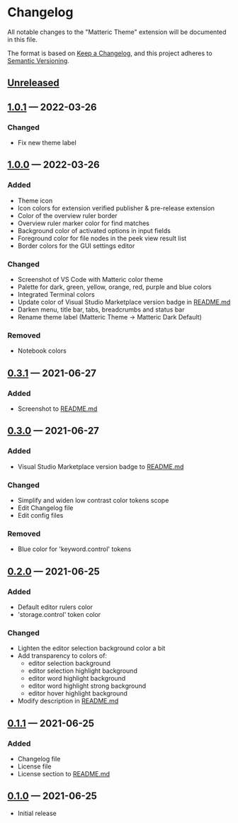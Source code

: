 # Changelog

All notable changes to the "Matteric Theme" extension will be documented in this file.

The format is based on [Keep a Changelog](https://keepachangelog.com/en/1.0.0/),
and this project adheres to [Semantic Versioning](https://semver.org/spec/v2.0.0.html).

## [Unreleased](https://github.com/philosatom/vscode-theme-matteric/compare/v1.0.1...HEAD)

## [1.0.1](https://github.com/philosatom/vscode-theme-matteric/compare/v1.0.0...v1.0.1) — 2022-03-26

### Changed
* Fix new theme label

## [1.0.0](https://github.com/philosatom/vscode-theme-matteric/compare/v0.3.1...v1.0.0) — 2022-03-26

### Added
* Theme icon
* Icon colors for extension verified publisher & pre-release extension
* Color of the overview ruler border
* Overview ruler marker color for find matches
* Background color of activated options in input fields
* Foreground color for file nodes in the peek view result list
* Border colors for the GUI settings editor

### Changed
* Screenshot of VS Code with Matteric color theme
* Palette for dark, green, yellow, orange, red, purple and blue colors
* Integrated Terminal colors
* Update color of Visual Studio Marketplace version badge in [README.md](https://github.com/philosatom/vscode-theme-matteric/blob/main/README.md)
* Darken menu, title bar, tabs, breadcrumbs and status bar
* Rename theme label (Matteric Theme -> Matteric Dark Default)

### Removed
* Notebook colors

## [0.3.1](https://github.com/philosatom/vscode-theme-matteric/compare/v0.3.0...v0.3.1) — 2021-06-27

### Added
* Screenshot to [README.md](https://github.com/philosatom/vscode-theme-matteric/blob/main/README.md)

## [0.3.0](https://github.com/philosatom/vscode-theme-matteric/compare/v0.2.0...v0.3.0) — 2021-06-27

### Added
* Visual Studio Marketplace version badge to [README.md](https://github.com/philosatom/vscode-theme-matteric/blob/main/README.md)

### Changed
* Simplify and widen low contrast color tokens scope
* Edit Changelog file
* Edit config files

### Removed
* Blue color for 'keyword.control' tokens

## [0.2.0](https://github.com/philosatom/vscode-theme-matteric/compare/v0.1.1...v0.2.0) — 2021-06-25

### Added
* Default editor rulers color
* 'storage.control' token color

### Changed
* Lighten the editor selection background color a bit
* Add transparency to colors of:
  - editor selection background
  - editor selection highlight background
  - editor word highlight background
  - editor word highlight strong background
  - editor hover highlight background
* Modify description in [README.md](https://github.com/philosatom/vscode-theme-matteric/blob/main/README.md)

## [0.1.1](https://github.com/philosatom/vscode-theme-matteric/compare/v0.1.0...v0.1.1) — 2021-06-25

### Added
* Changelog file
* License file
* License section to [README.md](https://github.com/philosatom/vscode-theme-matteric/blob/main/README.md)

## [0.1.0](https://github.com/philosatom/vscode-theme-matteric/releases/tag/v0.1.0) — 2021-06-25
* Initial release

